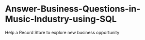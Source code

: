 # Answer-Business-Questions-in-Music-Industry-using-SQL
Help a Record Store to explore new business opportunity
